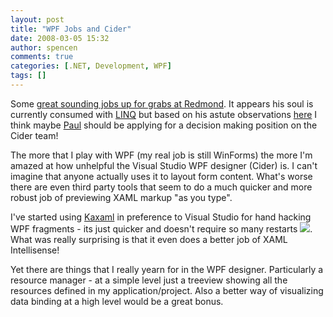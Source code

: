 ```yaml
---
layout: post
title: "WPF Jobs and Cider"
date: 2008-03-05 15:32
author: spencen
comments: true
categories: [.NET, Development, WPF]
tags: []
---
```



Some <a href="http://windowsclient.net/jobs/#cider" target="_blank">great sounding jobs up for grabs at Redmond</a>. It appears his soul is currently consumed with <a href="http://www.paulstovell.net/blog/index.php/fluent-synclinq-tests/" target="_blank">LINQ</a> but based on his astute observations <a href="http://paulstovell.net/blog/index.php/evolution-of-the-wpf-designer/" target="_blank">here</a> I think maybe <a href="http://www.paulstovell.net/" target="_blank">Paul</a> should be applying for a decision making position on the Cider team!
 

The more that I play with WPF (my real job is still WinForms) the more I'm amazed at how unhelpful the Visual Studio WPF designer (Cider) is. I can't imagine that anyone actually uses it to layout form content. What's worse there are even third party tools that seem to do a much quicker and more robust job of previewing XAML markup "as you type". 
 

I've started using <a href="http://www.kaxaml.com" target="_blank">Kaxaml</a> in preference to Visual Studio for hand hacking WPF fragments - its just quicker and doesn't require so many restarts ![](http://blog.spencen.com/emoticons/sad.png). What was really surprising is that it even does a better job of XAML Intellisense!
 

Yet there are things that I really yearn for in the WPF designer. Particularly a resource manager - at a simple level just a treeview showing all the resources defined in my application/project. Also a better way of visualizing data binding at a high level would be a great bonus. 


